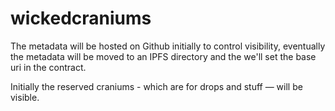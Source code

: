 # wickedcraniums

The metadata will be hosted on Github initially to control visibility, eventually the metadata will be moved to an IPFS directory and the we'll set the base uri in the contract. 


Initially the reserved craniums - which are for drops and stuff — will be visible. 

